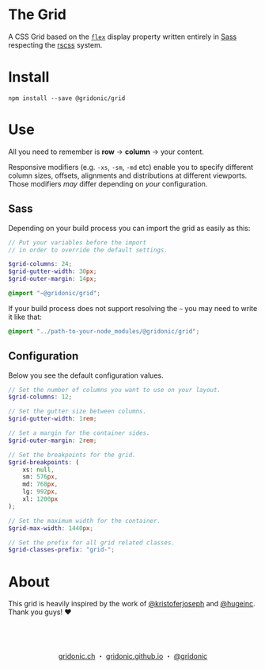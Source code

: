 # The Grid

A CSS Grid based on the [`flex`] display property written entirely in [Sass] respecting the [rscss] system.

# Install

`npm install --save @gridonic/grid`


# Use 

All you need to remember is **row** → **column** → your content.  

Responsive modifiers (e.g. `-xs`, `-sm`, `-md` etc) enable you to specify different column sizes, offsets, alignments and distributions at different viewports. Those modifiers _may_ differ depending on _your_ configuration.

## Sass

Depending on your build process you can import the grid as easily as this:

```scss
// Put your variables before the import 
// in order to override the default settings.

$grid-columns: 24;
$grid-gutter-width: 30px;
$grid-outer-margin: 14px;

@import "~@gridonic/grid";
```

If your build process does not support resolving the `~` you may need to write it like that:

```scss
@import "../path-to-your-node_modules/@gridonic/grid";
```

## Configuration

Below you see the default configuration values.

```scss
// Set the number of columns you want to use on your layout.
$grid-columns: 12;

// Set the gutter size between columns.
$grid-gutter-width: 1rem;

// Set a margin for the container sides.
$grid-outer-margin: 2rem;

// Set the breakpoints for the grid.
$grid-breakpoints: (
    xs: null,
    sm: 576px,
    md: 768px,
    lg: 992px,
    xl: 1200px
);

// Set the maximum width for the container.
$grid-max-width: 1440px;

// Set the prefix for all grid related classes.
$grid-classes-prefix: "grid-";
```

# About

This grid is heavily inspired by the work of [@kristoferjoseph] and [@hugeinc]. Thank you guys! :heart:

<br>

#  
<p align="center">
  <a href="https://gridonic.ch">gridonic.ch</a> ・
  <a href="https://gridonic.github.io">gridonic.github.io</a> ・
  <a href="https://twitter.com/gridonic">@gridonic</a>
</p>


[@kristoferjoseph]: https://github.com/kristoferjoseph
[@hugeinc]: https://github.com/hugeinc
[rscss]: http://rscss.io/
[Sass]: https://sass-lang.com/
[`flex`]: https://www.w3.org/TR/css-flexbox-1/
